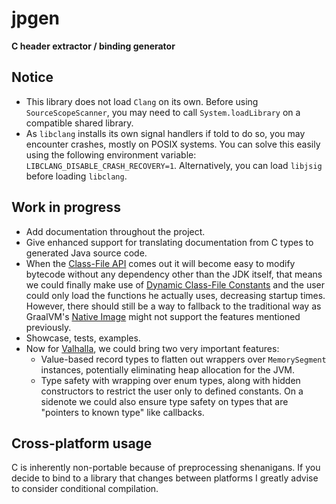 # jpgen
**C header extractor / binding generator**

## Notice

* This library does not load `Clang` on its own. Before using `SourceScopeScanner`, you may need to call `System.loadLibrary` on a compatible shared library.
* As `libclang` installs its own signal handlers if told to do so, you may encounter crashes, mostly on POSIX systems. You can solve this easily using the following environment variable:
  `LIBCLANG_DISABLE_CRASH_RECOVERY=1`.
Alternatively, you can load `libjsig` before loading `libclang`.

## Work in progress

* Add documentation throughout the project.
* Give enhanced support for translating documentation from C types to generated Java source code.
* When the [Class-File API](https://openjdk.org/jeps/466) comes out it will become easy to modify bytecode without any dependency other than the JDK itself, that means we could finally make use of [Dynamic Class-File Constants](https://openjdk.org/jeps/309)
and the user could only load the functions he actually uses, decreasing startup times. However, there should still be a way to fallback to the traditional way as GraalVM's [Native Image](https://www.graalvm.org/latest/reference-manual/native-image/)
might not support the features mentioned previously.
* Showcase, tests, examples.
* Now for [Valhalla](https://openjdk.org/projects/valhalla/), we could bring two very important features:
    * Value-based record types to flatten out wrappers over `MemorySegment` instances, potentially eliminating heap allocation for the JVM.
    * Type safety with wrapping over enum types, along with hidden constructors to restrict the user only to defined constants. On a sidenote we could also ensure type safety on types that are "pointers to known type" like callbacks.

## Cross-platform usage

C is inherently non-portable because of preprocessing shenanigans. If you decide to bind to a library that changes between platforms I greatly advise to
consider conditional compilation.
